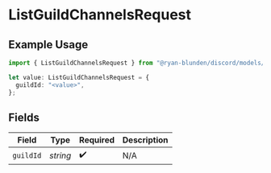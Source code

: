 # ListGuildChannelsRequest

## Example Usage

```typescript
import { ListGuildChannelsRequest } from "@ryan-blunden/discord/models/operations";

let value: ListGuildChannelsRequest = {
  guildId: "<value>",
};
```

## Fields

| Field              | Type               | Required           | Description        |
| ------------------ | ------------------ | ------------------ | ------------------ |
| `guildId`          | *string*           | :heavy_check_mark: | N/A                |